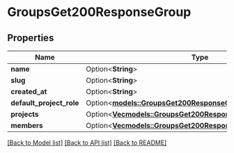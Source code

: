 # GroupsGet200ResponseGroup

## Properties

Name | Type | Description | Notes
------------ | ------------- | ------------- | -------------
**name** | Option<**String**> |  | [optional]
**slug** | Option<**String**> |  | [optional]
**created_at** | Option<**String**> |  | [optional]
**default_project_role** | Option<[**models::GroupsGet200ResponseGroupDefaultProjectRole**](groups_get_200_response_group_default_project_role.md)> |  | [optional]
**projects** | Option<[**Vec<models::GroupsGet200ResponseGroupProjectsInner>**](groups_get_200_response_group_projects_inner.md)> |  | [optional]
**members** | Option<[**Vec<models::GroupsGet200ResponseGroupMembersInner>**](groups_get_200_response_group_members_inner.md)> |  | [optional]

[[Back to Model list]](../README.md#documentation-for-models) [[Back to API list]](../README.md#documentation-for-api-endpoints) [[Back to README]](../README.md)



